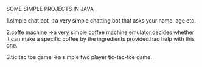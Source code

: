 SOME SIMPLE PROJECTS IN JAVA

1.simple chat bot
->a very simple chatting bot that asks your name, age etc.


2.coffe machine
->a very simple coffee machine emulator,decides whether it can make a specific coffee by the ingredients provided.had help with this one.


3.tic tac toe game
->a simple two player tic-tac-toe game.











